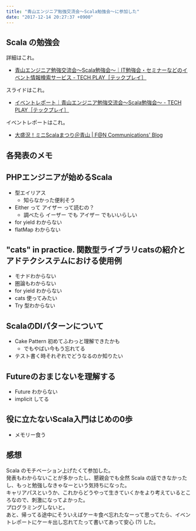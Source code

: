 ```yaml
---
title: "青山エンジニア勉強交流会～Scala勉強会～に参加した"
date: "2017-12-14 20:27:37 +0900"
---
```


## Scala の勉強会

詳細はこれ。

- [青山エンジニア勉強交流会～Scala勉強会～｜IT勉強会・セミナーなどのイベント情報検索サービス - TECH PLAY［テックプレイ］](https://techplay.jp/event/640848)

スライドはこれ。

- [イベントレポート｜青山エンジニア勉強交流会～Scala勉強会～ - TECH PLAY［テックプレイ］](https://techplay.jp/eventreport/640848)

イベントレポートはこれ。

- [大盛況！ミニScalaまつり＠青山 | F@N Communications' Blog](https://www.wantedly.com/companies/a8net/post_articles/96610)

## 各発表のメモ

## PHPエンジニアが始めるScala

- 型エイリアス
  - 知らなかった便利そう
- Either って アイザー って読むの？
  - 調べたら イーザー でも アイザー でもいいらしい
- for yield わからない
- flatMap わからない

## "cats" in practice. 関数型ライブラリcatsの紹介と アドテクシステムにおける使用例

- モナドわからない
- 圏論もわからない
- for yield わからない
- cats 使ってみたい
- Try 型わからない

## ScalaのDIパターンについて

- Cake Pattern 初めてふわっと理解できたかも
    - でもやばい今もう忘れてる
- テスト書く時それぞれでどうなるのか知りたい

## Futureのおまじないを理解する

- Future わからない
- implicit してる

## 役に立たないScala入門はじめの0歩

- メモリー食う

## 感想

Scala のモチベーション上げたくて参加した。  
発表もわからないことが多かったし、懇親会でも全然 Scala の話できなかったし、もっと勉強しなきゃなーという気持ちになった。  
キャリアパスというか、これからどうやって生きていくかをより考えているところなので、刺激になってよかった。  
プログラミングしないと。  
あと、帰ってる途中にそういえばケーキ食べ忘れたなーって思ってたら、イベントレポートにケーキ出し忘れてたって書いてあって安心 (?) した。

